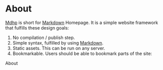 # About

[Mdhp] is short for [Markdown] Homepage. It is a simple website framework
that fulfills these design goals:

1. No compilation / publish step.
2. Simple syntax, fulfilled by using [Markdown].
3. Static assets. This can be run on any server.
4. Bookmarkable. Users should be able to bookmark parts of the site:

[Mdhp]: http://github.com/basking2/mdhp
[Markdown]: http://daringfireball.net/projects/markdown/

<span id='hidden-title'>About</span>

